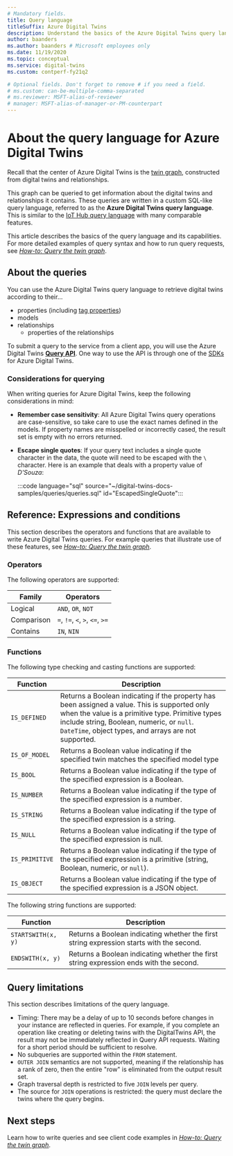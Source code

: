 ```yaml
---
# Mandatory fields.
title: Query language
titleSuffix: Azure Digital Twins
description: Understand the basics of the Azure Digital Twins query language.
author: baanders
ms.author: baanders # Microsoft employees only
ms.date: 11/19/2020
ms.topic: conceptual
ms.service: digital-twins
ms.custom: contperf-fy21q2

# Optional fields. Don't forget to remove # if you need a field.
# ms.custom: can-be-multiple-comma-separated
# ms.reviewer: MSFT-alias-of-reviewer
# manager: MSFT-alias-of-manager-or-PM-counterpart
---
```


# About the query language for Azure Digital Twins

Recall that the center of Azure Digital Twins is the [twin graph](concepts-twins-graph.md), constructed from digital twins and relationships. 

This graph can be queried to get information about the digital twins and relationships it contains. These queries are written in a custom SQL-like query language, referred to as the **Azure Digital Twins query language**. This is similar to the [IoT Hub query language](../iot-hub/iot-hub-devguide-query-language.md) with many comparable features.

This article describes the basics of the query language and its capabilities. For more detailed examples of query syntax and how to run query requests, see [*How-to: Query the twin graph*](how-to-query-graph.md).

## About the queries

You can use the Azure Digital Twins query language to retrieve digital twins according to their...
* properties (including [tag properties](how-to-use-tags.md))
* models
* relationships
  - properties of the relationships

To submit a query to the service from a client app, you will use the Azure Digital Twins [**Query API**](/rest/api/digital-twins/dataplane/query). One way to use the API is through one of the [SDKs](how-to-use-apis-sdks.md#overview-data-plane-apis) for Azure Digital Twins.

### Considerations for querying

When writing queries for Azure Digital Twins, keep the following considerations in mind:
* **Remember case sensitivity**: All Azure Digital Twins query operations are case-sensitive, so take care to use the exact names defined in the models. If property names are misspelled or incorrectly cased, the result set is empty with no errors returned.
* **Escape single quotes**: If your query text includes a single quote character in the data, the quote will need to be escaped with the `\` character. Here is an example that deals with a property value of *D'Souza*:

  :::code language="sql" source="~/digital-twins-docs-samples/queries/queries.sql" id="EscapedSingleQuote":::

## Reference: Expressions and conditions

This section describes the operators and functions that are available to write Azure Digital Twins queries. For example queries that illustrate use of these features, see [*How-to: Query the twin graph*](how-to-query-graph.md).

### Operators

The following operators are supported:

| Family | Operators |
| --- | --- |
| Logical |`AND`, `OR`, `NOT` |
| Comparison | `=`, `!=`, `<`, `>`, `<=`, `>=` |
| Contains | `IN`, `NIN` |

### Functions

The following type checking and casting functions are supported:

| Function | Description |
| -------- | ----------- |
| `IS_DEFINED` | Returns a Boolean indicating if the property has been assigned a value. This is supported only when the value is a primitive type. Primitive types include string, Boolean, numeric, or `null`. `DateTime`, object types, and arrays are not supported. |
| `IS_OF_MODEL` | Returns a Boolean value indicating if the specified twin matches the specified model type |
| `IS_BOOL` | Returns a Boolean value indicating if the type of the specified expression is a Boolean. |
| `IS_NUMBER` | Returns a Boolean value indicating if the type of the specified expression is a number. |
| `IS_STRING` | Returns a Boolean value indicating if the type of the specified expression is a string. |
| `IS_NULL` | Returns a Boolean value indicating if the type of the specified expression is null. |
| `IS_PRIMITIVE` | Returns a Boolean value indicating if the type of the specified expression is a primitive (string, Boolean, numeric, or `null`). |
| `IS_OBJECT` | Returns a Boolean value indicating if the type of the specified expression is a JSON object. |

The following string functions are supported:

| Function | Description |
| -------- | ----------- |
| `STARTSWITH(x, y)` | Returns a Boolean indicating whether the first string expression starts with the second. |
| `ENDSWITH(x, y)` | Returns a Boolean indicating whether the first string expression ends with the second. |

## Query limitations

This section describes limitations of the query language.

* Timing: There may be a delay of up to 10 seconds before changes in your instance are reflected in queries. For example, if you complete an operation like creating or deleting twins with the DigitalTwins API, the result may not be immediately reflected in Query API requests. Waiting for a short period should be sufficient to resolve.
* No subqueries are supported within the `FROM` statement.
* `OUTER JOIN` semantics are not supported, meaning if the relationship has a rank of zero, then the entire "row" is eliminated from the output result set.
* Graph traversal depth is restricted to five `JOIN` levels per query.
* The source for `JOIN` operations is restricted: the query must declare the twins where the query begins.

## Next steps

Learn how to write queries and see client code examples in [*How-to: Query the twin graph*](how-to-query-graph.md).